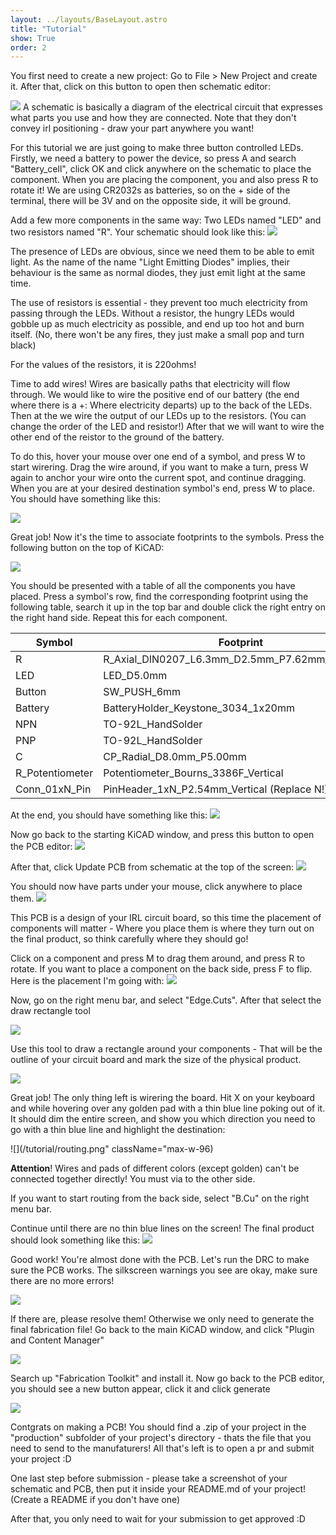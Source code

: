 ```yaml
---
layout: ../layouts/BaseLayout.astro
title: "Tutorial"
show: True
order: 2
---
```


You first need to create a new project: Go to File &gt; New Project and create it. After that, click on this button to open then schematic editor:

![](/tutorial/schematic.png)
A schematic is basically a diagram of the electrical circuit that expresses what parts you use and how they are connected. Note that they don't convey irl positioning - draw your part anywhere you want!

For this tutorial we are just going to make three button controlled LEDs. Firstly, we need a battery to power the device, so press A and search "Battery_cell", click OK and click anywhere on the schematic to place the component. When you are placing the component, you and also press R to rotate it! We are using CR2032s as batteries, so on the + side of the terminal, there will be 3V and on the opposite side, it will be ground.

Add a few more components in the same way: Two LEDs named "LED" and two resistors named "R". Your schematic should look like this:
![](/tutorial/schematic-nc.png)

The presence of LEDs are obvious, since we need them to be able to emit light. As the name of the name "Light Emitting Diodes" implies, their behaviour is the same as normal diodes, they just emit light at the same time.

The use of resistors is essential - they prevent too much electricity from passing through the LEDs. Without a resistor, the hungry LEDs would gobble up as much electricity as possible, and end up too hot and burn itself. (No, there won't be any fires, they just make a small pop and turn black)

For the values of the resistors, it is 220ohms!

Time to add wires! Wires are basically paths that electricity will flow through. We would like to wire the positive end of our battery (the end where there is a +: Where electricity departs) up to the back of the LEDs. Then at the we wire the output of our LEDs up to the resistors. (You can change the order of the LED and resistor!) After that we will want to wire the other end of the reistor to the ground of the battery.

To do this, hover your mouse over one end of a symbol, and press W to start wirering. Drag the wire around, if you want to make a turn, press W again to anchor your wire onto the current spot, and continue dragging. When you are at your desired destination symbol's end, press W to place. You should have something like this:

![](/tutorial/schematic-wc.png)

Great job! Now it's the time to associate footprints to the symbols. Press the following button on the top of KiCAD:

![](/tutorial/link.png)

You should be presented with a table of all the components you have placed. Press a symbol's row, find the corresponding footprint using the following table, search it up in the top bar and double click the right entry on the right hand side. Repeat this for each component.

| Symbol | Footprint |
| ------ | --------- |
| R | R_Axial_DIN0207_L6.3mm_D2.5mm_P7.62mm_Horizontal |
| LED | LED_D5.0mm |
| Button | SW_PUSH_6mm |
| Battery | BatteryHolder_Keystone_3034_1x20mm |
| NPN | TO-92L_HandSolder |
| PNP | TO-92L_HandSolder |
| C | CP_Radial_D8.0mm_P5.00mm |
| R_Potentiometer | Potentiometer_Bourns_3386F_Vertical |
| Conn_01xN_Pin | PinHeader_1xN_P2.54mm_Vertical (Replace N!) |

At the end, you should have something like this:
![](/tutorial/linked.png)

Now go back to the starting KiCAD window, and press this button to open the PCB editor:
![](/tutorial/pcb.png)

After that, click Update PCB from schematic at the top of the screen:
![](/tutorial/update-from-schematic.png)

You should now have parts under your mouse, click anywhere to place them.
![](/tutorial/parts-unplaced.png)

This PCB is a design of your IRL circuit board, so this time the placement of components will matter - Where you place them is where they turn out on the final product, so think carefully where they should go!

Click on a component and press M to drag them around, and press R to rotate. If you want to place a component on the back side, press F to flip. Here is the placement I'm going with:
![](/tutorial/parts-placed.png)

Now, go on the right menu bar, and select "Edge.Cuts". After that select the draw rectangle tool

![](/tutorial/draw-rectangle.png)

Use this tool to draw a rectangle around your components - That will be the outline of your circuit board and mark the size of the physical product.

![](/tutorial/board-outline.png)

Great job! The only thing left is wirering the board. Hit X on your keyboard and while hovering over any golden pad with a thin blue line poking out of it. It should dim the entire screen, and show you which direction you need to go with a thin blue line and highlight the destination:

![](/tutorial/routing.png" className="max-w-96)

**Attention**! Wires and pads of different colors (except golden) can't be connected together directly! You must via to the other side.

If you want to start routing from the back side, select "B.Cu" on the right menu bar.

Continue until there are no thin blue lines on the screen! The final product should look something like this:
![](/tutorial/routed.png)

Good work! You're almost done with the PCB. Let's run the DRC to make sure the PCB works. The silkscreen warnings you see are okay, make sure there are no more errors!

![](/tutorial/drcbutton.png)

If there are, please resolve them! Otherwise we only need to generate the final fabrication file! Go back to the main KiCAD window, and click "Plugin and Content Manager"

![](/tutorial/plugins.png)

Search up "Fabrication Toolkit" and install it. Now go back to the PCB editor, you should see a new button appear, click it and click generate

![](/tutorial/fabrication-toolkit.png)

Contgrats on making a PCB! You should find a .zip of your project in the "production" subfolder of your project's directory - thats the file that you need to send to the manufaturers! All that's left is to open a pr and submit your project :D

One last step before submission - please take a screenshot of your schematic and PCB, then put it inside your README.md of your project! (Create a README if you don't have one)

After that, you only need to wait for your submission to get approved :D
